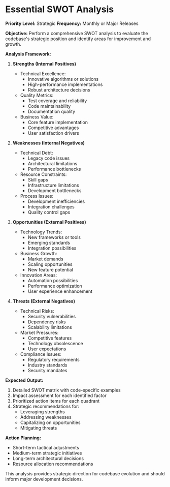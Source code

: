 # Essential SWOT Analysis

**Priority Level:** Strategic
**Frequency:** Monthly or Major Releases

**Objective:** Perform a comprehensive SWOT analysis to evaluate the codebase's strategic position and identify areas for improvement and growth.

**Analysis Framework:**

1. **Strengths (Internal Positives)**

   - Technical Excellence:
     - Innovative algorithms or solutions
     - High-performance implementations
     - Robust architecture decisions
   - Quality Metrics:
     - Test coverage and reliability
     - Code maintainability
     - Documentation quality
   - Business Value:
     - Core feature implementation
     - Competitive advantages
     - User satisfaction drivers

2. **Weaknesses (Internal Negatives)**

   - Technical Debt:
     - Legacy code issues
     - Architectural limitations
     - Performance bottlenecks
   - Resource Constraints:
     - Skill gaps
     - Infrastructure limitations
     - Development bottlenecks
   - Process Issues:
     - Development inefficiencies
     - Integration challenges
     - Quality control gaps

3. **Opportunities (External Positives)**

   - Technology Trends:
     - New frameworks or tools
     - Emerging standards
     - Integration possibilities
   - Business Growth:
     - Market demands
     - Scaling opportunities
     - New feature potential
   - Innovation Areas:
     - Automation possibilities
     - Performance optimization
     - User experience enhancement

4. **Threats (External Negatives)**
   - Technical Risks:
     - Security vulnerabilities
     - Dependency risks
     - Scalability limitations
   - Market Pressures:
     - Competitive features
     - Technology obsolescence
     - User expectations
   - Compliance Issues:
     - Regulatory requirements
     - Industry standards
     - Security mandates

**Expected Output:**

1. Detailed SWOT matrix with code-specific examples
2. Impact assessment for each identified factor
3. Prioritized action items for each quadrant
4. Strategic recommendations for:
   - Leveraging strengths
   - Addressing weaknesses
   - Capitalizing on opportunities
   - Mitigating threats

**Action Planning:**

- Short-term tactical adjustments
- Medium-term strategic initiatives
- Long-term architectural decisions
- Resource allocation recommendations

This analysis provides strategic direction for codebase evolution and should inform major development decisions.
